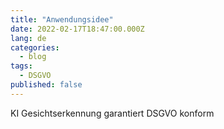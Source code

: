 ```yaml
---
title: "Anwendungsidee"
date: 2022-02-17T18:47:00.000Z
lang: de
categories:
  - blog
tags:
  - DSGVO
published: false
---
```


KI Gesichtserkennung garantiert DSGVO konform
